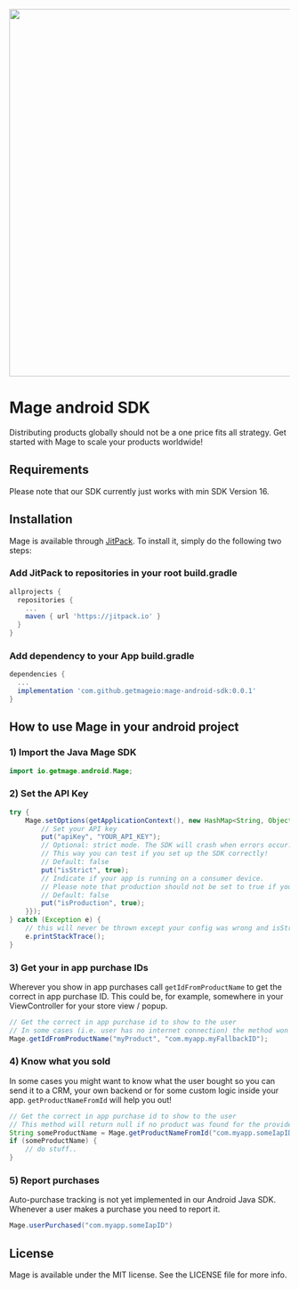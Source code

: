 <p align="center"><a href="https://www.getmage.io/"><img width="660" src="https://uploads-ssl.webflow.com/5eb96fb23eccf7fcdeb3d89f/5ef20b997a17d70677effb6f_header.svg"></a></p>

# Mage android SDK

Distributing products globally should not be a one price fits all strategy. Get started with Mage to scale your products worldwide!

## Requirements
Please note that our SDK currently just works with min SDK Version 16.

## Installation

Mage is available through [JitPack](https://jitpack.io/). To install
it, simply do the following two steps:

### Add JitPack to repositories in your root build.gradle
```gradle
allprojects {
  repositories {
    ...
    maven { url 'https://jitpack.io' }
  }
}
```

### Add dependency to your App build.gradle
```gradle
dependencies {
  ...
  implementation 'com.github.getmageio:mage-android-sdk:0.0.1'
}
```

## How to use Mage in your android project

### 1) Import the Java Mage SDK

```java
import io.getmage.android.Mage;
```

### 2) Set the API Key

```java
try {
    Mage.setOptions(getApplicationContext(), new HashMap<String, Object>() {{
        // Set your API key
        put("apiKey", "YOUR_API_KEY");
        // Optional: strict mode. The SDK will crash when errors occur.
        // This way you can test if you set up the SDK correctly!
        // Default: false
        put("isStrict", true);
        // Indicate if your app is running on a consumer device.
        // Please note that production should not be set to true if your app runs on real testing devices!
        // Default: false
        put("isProduction", true);
    }});
} catch (Exception e) {
    // this will never be thrown except your config was wrong and isStrict is set to true
    e.printStackTrace();
}
```

### 3) Get your in app purchase IDs

Wherever you show in app purchases call `getIdFromProductName` to get the correct in app purchase ID. This could be, for example, somewhere in your ViewController for your store view / popup.

```java
// Get the correct in app purchase id to show to the user
// In some cases (i.e. user has no internet connection) the method won't return anything so defining a fallback is not a bad idea!
Mage.getIdFromProductName("myProduct", "com.myapp.myFallbackID");
```

### 4) Know what you sold

In some cases you might want to know what the user bought so you can send it to a CRM,
your own backend or for some custom logic inside your app. `getProductNameFromId` will help you out!

```java
// Get the correct in app purchase id to show to the user
// This method will return null if no product was found for the provided ID
String someProductName = Mage.getProductNameFromId("com.myapp.someIapID");
if (someProductName) {
    // do stuff..
}
```

### 5) Report purchases

Auto-purchase tracking is not yet implemented in our Android Java SDK. Whenever a user makes a purchase you need to report it.

```java
Mage.userPurchased("com.myapp.someIapID")
```


## License

Mage is available under the MIT license. See the LICENSE file for more info.
